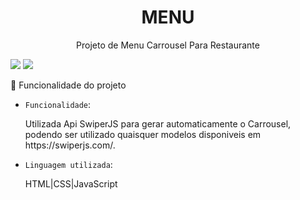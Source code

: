 <h1 align="center">MENU</h1>
<p align="center">Projeto de Menu Carrousel Para Restaurante</p>

<img src="https://img.shields.io/static/v1?label=Projeto&message=005&color=7159c1&style=for-the-badge&logo=ghost"/> <img src="https://img.shields.io/static/v1?label=Status&message=EM Construção&color=7159c1&style=for-the-badge&logo=ghost"/>

:hammer: Funcionalidade do projeto

- `Funcionalidade`:
    <p>Utilizada Api SwiperJS para gerar automaticamente o Carrousel, podendo ser utilizado quaisquer modelos disponiveis em https://swiperjs.com/. </p>

- `Linguagem utilizada`:
    <p>HTML|CSS|JavaScript</p>
